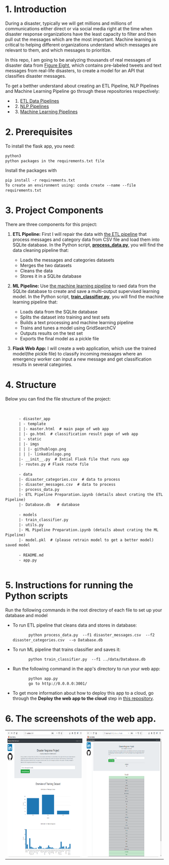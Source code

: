 # 1. Introduction

During a disaster, typically we will get millions and millions of communications either direct or via social media right at the time when disaster response organizations have the least capacity to filter and then pull out the messages which are the most important. Machine learning is critical to helping different organizations understand which messages are relevant to them, and which messages to prioritize.  


In this repo, I am going to be analyzing thousands of real messages of disaster data from [Figure Eight](https://appen.com/resources/datasets/), which contains pre-labeled tweets and text messages from real-life disasters, to create a model for an API that classifies disaster messages.

To get a betther understand about creating an ETL Pipeline, NLP Pipelines and  Machine Learning Pipeline go through these repositories respectively:
* 1. [ETL Data Pipelines](https://github.com/A2Amir/ETL-Data-Pipelines)
* 2. [NLP Pipelines](https://github.com/A2Amir/NLP-and-Pipelines)
* 3. [Machine Learning Pipelines](https://github.com/A2Amir/Machine-Learning-Pipelines)

# 2. Prerequisites

To install the flask app, you need:

    python3
    python packages in the requirements.txt file

Install the packages with

    pip install -r requirements.txt
    To create an environment using: conda create --name --file requirements.txt


# 3. Project Components

There are three components for this project: 

1. **ETL Pipeline:** First I will repair the data with [the ETL pipeline](https://github.com/A2Amir/Analyze-Disaster-Data/blob/master/data/ETL%20Pipeline%20Preparation.ipynb) that process messages and category data from CSV file and load them into SQLite database. In the Python script, **[process_data.py](https://github.com/A2Amir/Analyze-Disaster-Data/blob/master/data/process_data.py)**, you will find the data cleaning pipeline that:

    * Loads the messages and categories datasets
    * Merges the two datasets
    * Cleans the data
    * Stores it in a SQLite database

 
 2. **ML Pipeline:** Use [the machine learning pipeline](https://github.com/A2Amir/Analyze-Disaster-Data/blob/master/models/ML%20Pipeline%20Preparation.ipynb) to raed data from the SQLite database to create and save a multi-output supervised learning model. In the Python script, **[train_classifier.py](https://github.com/A2Amir/Analyze-Disaster-Data/blob/master/models/train_classifier.py)**, you will find the machine learning pipeline that:

    * Loads data from the SQLite database
    * Splits the dataset into training and test sets
    * Builds a text processing and machine learning pipeline
    * Trains and tunes a model using GridSearchCV
    * Outputs results on the test set
    * Exports the final model as a pickle file

3. **Flask Web App:** I will create a web application, which use the trained model(the pickle file) to classify incoming messages where an emergency worker can input a new message and get classification results in several categories.

# 4. Structure 
Below you can find the file structure of the project:
<pre><code class="lang-txt">

      - disaster_app
      | - template
      | |- master.html  # main page of web app
      | |- go.html  # classification result page of web app
      | - static
      | |- imgs
      | | |- githublogo.png 
      | | |- linkedinlogo.png 
      |- __init__.py  # Intial Flask file that runs app
      |- routes.py # Flask route file

      - data
      |- disaster_categories.csv  # data to process 
      |- disaster_messages.csv  # data to process
      |- process_data.py
      |- ETL Pipeline Preparation.ipynb (details about crating the ETL Pipeline)
      |- Database.db   # database 
      
      - models
      |- train_classifier.py
      |- utils.py 
      |- ML Pipeline Preparation.ipynb (details about crating the ML Pipeline)
      |- model.pkl  # (please retrain model to get a better model) saved model 
      
      - README.md
      - app.py 
      
</code></pre>

# 5. Instructions for running the Python scripts

Run the following commands in the root directory of each file to set up your database and model

  * To run ETL pipeline that cleans data and stores in database: 
  
               python process_data.py  --f1 disaster_messages.csv  --f2 disaster_categories.csv  --o Database.db
    
  * To run ML pipeline that trains classifier and saves it: 
  
               python train_classifier.py  --f1 ../data/Database.db
               
  * Run the following command in the app's directory to run your web app: 
  
               python app.py
               go to http://0.0.0.0:3001/
	  
  * To get more information about how to deploy this app to a cloud, go through the **Deploy the web app to the cloud** step in [this repository](https://github.com/A2Amir/COVID-19-Data-Dashboard).
         
 

# 6. The screenshots of the web app.

<table align="center">
	<tr>
	    <td align="center" width="9999">
		<img src="./imgs/1.PNG"  weight="600" height="400"/>
	   </td>
           <td align="center" width="9999">
		<img src="./imgs/2.PNG"  weight="600" height="400"/>
	   </td>
        </tr>
</table>       
